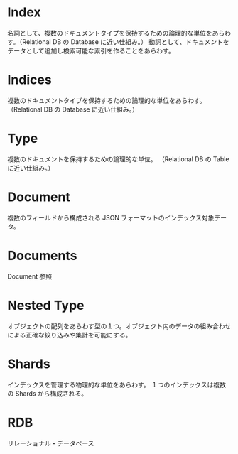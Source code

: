 # Index
名詞として、複数のドキュメントタイプを保持するための論理的な単位をあらわす。（Relational DB の Database に近い仕組み。）
動詞として、ドキュメントをデータとして追加し検索可能な索引を作ることをあらわす。

# Indices
複数のドキュメントタイプを保持するための論理的な単位をあらわす。（Relational DB の Database に近い仕組み。）

# Type
複数のドキュメントを保持するための論理的な単位。
（Relational DB の Table に近い仕組み。）

# Document
複数のフィールドから構成される JSON フォーマットのインデックス対象データ。

# Documents
Document 参照

# Nested Type
オブジェクトの配列をあらわす型の１つ。オブジェクト内のデータの組み合わせによる正確な絞り込みや集計を可能にする。

# Shards
インデックスを管理する物理的な単位をあらわす。
１つのインデックスは複数の Shards から構成される。

# RDB
リレーショナル・データベース